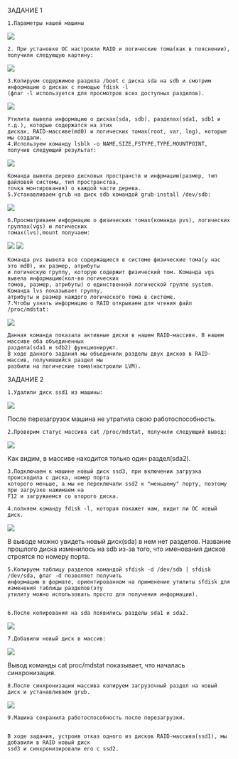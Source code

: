    ЗАДАНИЕ 1
 
    1.Параметры нашей машины
![](https://github.com/sashasty/labs-Linux/blob/master/lab2/%20images/1.jpg)

    2. При установке ОС настроили RAID и логические тома(как в пояснении), получили следующую картину:
![](https://github.com/sashasty/labs-Linux/blob/master/lab2/%20images/2.jpg)

    3.Копируем содержимое раздела /boot с диска sda на sdb и смотрим информацию о дисках с помощью fdisk -l 
    (флаг -l используется для просмотров всех доступных разделов).
![](https://github.com/sashasty/labs-Linux/blob/master/lab2/%20images/3.jpg)

    Утилита вывела информацию о дисках(sda, sdb), разделах(sda1, sdb1 и т.д.), которые содержатся на этих 
    дисках, RAID-массиве(md0) и логических томах(root, var, log), которые мы создали.
    4.Используем команду lsblk -o NAME,SIZE,FSTYPE,TYPE,MOUNTPOINT, получив следующий результат:
![](https://github.com/sashasty/labs-Linux/blob/master/lab2/%20images/4.jpg)

    Команда вывела дерево дисковых пространств и инфрмацию(размер, тип файловой системы, тип пространства,
    точка монтирования) о каждой части дерева.
    5.Устанавливаем grub на диск sdb командой grub-install /dev/sdb:
![](https://github.com/sashasty/labs-Linux/blob/master/lab2/%20images/5.jpg)

    6.Просматриваем информацию о физических томах(команда pvs), логических группах(vgs) и логических 
    томах(lvs),mount получаем:
![](https://github.com/sashasty/labs-Linux/blob/master/lab2/%20images/6.jpg)
![](https://github.com/sashasty/labs-Linux/blob/master/lab2/%20images/7.jpg)

    Команда pvs вывела все содержащиеся в системе физические тома(у нас это md0), их размер, атрибуты
    и логическую группу, которую содержит физический том. Команда vgs вывела информацию(кол-во логических
    томов, размер, атрибуты) о единственной логической группе system. Команда lvs показывает группу,
    атрибуты и размер каждого логического тома в системе.
    7.Чтобы узнать информацию о RAID открываем для чтения файл /proc/mdstat:
![](https://github.com/sashasty/labs-Linux/blob/master/lab2/%20images/8.jpg)

    Данная команда показала активные диски в нашем RAID-массиве. В нашем массиве оба объединенных 
    раздела(sda1 и sdb2) функционируют.
    В ходе данного задания мы объединили разделы двух дисков в RAID-массив, получившийся раздел мы
    разбили на логические тома(настроили LVM).
    
   ЗАДАНИЕ 2

    1.Удалили диск ssd1 из машины:
![](https://github.com/sashasty/labs-Linux/blob/master/lab2/%20images/image9.jpg)

   После перезагрузок машина не утратила свою работоспособность.
   
   
    2.Проверим статус массива cat /proc/mdstat, получили следующий вывод:
![](https://github.com/sashasty/labs-Linux/blob/master/lab2/%20images/image10.jpg)

   Как видим, в массиве находится только один раздел(sda2).
   
    3.Подключаем к машине новый диск ssd3, при включении загрузка происходила с диска, номер порта
    которого меньше, а мы не переключали ssd2 к "меньшему" порту, поэтому при загрузке нажимаем на
    F12 и загружаемся со второго диска.
    
    4.полняем команду fdisk -l, которая покажет нам, видит ли ОС новый диск.
   
![](https://github.com/sashasty/labs-Linux/blob/master/lab2/%20images/image11.jpg)

   В выводе можно увидеть новый диск(sda) в нем нет разделов. Название прошлого диска изменилось на
    sdb из-за того, что именования дисков строятся по номеру порта.
    
    
    5.Копируем таблицу разделов командой sfdisk -d /dev/sdb | sfdisk /dev/sda, флаг -d позволяет получить
    информацию в формате, ориентированном на применение утилиты sfdisk для изменения таблицы разделов(эту
    утилиту можно использовать просто для получения информации).
    
    
    6.После копирования на sda появились разделы sda1 и sda2.
    
![](https://github.com/sashasty/labs-Linux/blob/master/lab2/%20images/image12.jpg)

    7.Добавили новый диск в массив:
   
![](https://github.com/sashasty/labs-Linux/blob/master/lab2/%20images/image13.jpg)

   Вывод команды cat proc/mdstat показывает, что началась синхронизация.
    
    
    8.После синхронизации массива копируем загрузочный раздел на новый диск и устанавливаем grub.
   
![](https://github.com/sashasty/labs-Linux/blob/master/lab2/%20images/image14.jpg)

    9.Машина сохранила работоспособность после перезагрузки.


    В ходе задания, устроив отказ одного из дисков RAID-массива(ssd1), мы добавили в RAID новый диск
    ssd3 и синхронизировали его с ssd2.
